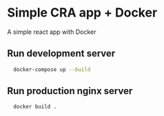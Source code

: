 # Simple CRA app + Docker
A simple react app with Docker

## Run development server
```bash
  docker-compose up --build
```

## Run production nginx server
```bash
  docker build .
```